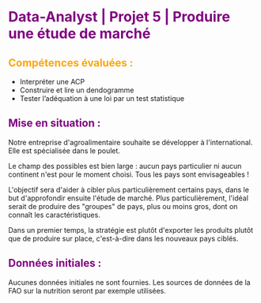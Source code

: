 # <font color="purple">Data-Analyst | Projet 5 | Produire une étude de marché</font>

## <font color="orange">Compétences évaluées :</font>
- Interpréter une ACP
- Construire et lire un dendogramme
- Tester l’adéquation à une loi par un test statistique 

## <font color="purple">Mise en situation :</font>
Notre entreprise d'agroalimentaire souhaite se développer à l'international. Elle est spécialisée dans le poulet. 

Le champ des possibles est bien large : aucun pays particulier ni aucun continent n'est pour le moment choisi. Tous les pays sont envisageables !

L'objectif sera d'aider à cibler plus particulièrement certains pays, dans le but d'approfondir ensuite l'étude de marché. Plus particulièrement, l'idéal serait de produire des "groupes" de pays, plus ou moins gros, dont on connaît les caractéristiques.

Dans un premier temps, la stratégie est plutôt d'exporter les produits plutôt que de produire sur place, c'est-à-dire dans les nouveaux pays ciblés.

## <font color="purple">Données initiales :</font>
Aucunes données initiales ne sont fournies. Les sources de données de la FAO sur la nutrition seront par exemple utilisées.
